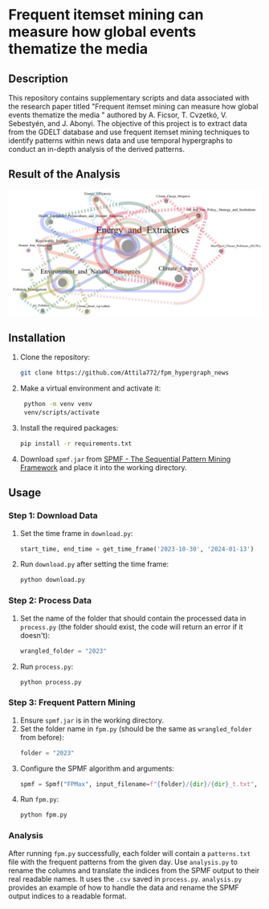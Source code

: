 # Frequent itemset mining can measure how global events thematize the media 

## Description
This repository contains supplementary scripts and data associated with the research paper titled "Frequent itemset mining can measure how global events thematize the media " authored by A. Ficsor, T. Cvzetkó, V. Sebestyén, and J. Abonyi. The objective of this project is to extract data from the GDELT database and use frequent itemset mining techniques to identify patterns within news data and use temporal hypergraphs to conduct an in-depth analysis of the derived patterns.

## Result of the Analysis

![Analysis result: 2022 vs 2023 Conference of the Parties topics as a temporal hypergraph](example.png)


## Installation
1. Clone the repository:
    ```sh
    git clone https://github.com/Attila772/fpm_hypergraph_news
    ```
2. Make a virtual environment and activate it:
   ```sh
    python -m venv venv
    venv/scripts/activate
    ```
3. Install the required packages:
    ```sh
    pip install -r requirements.txt
    ```
4. Download `spmf.jar` from [SPMF - The Sequential Pattern Mining Framework](https://www.philippe-fournier-viger.com/spmf/index.php?link=download.php) and place it into the working directory.

## Usage

### Step 1: Download Data
1. Set the time frame in `download.py`:
    ```python
    start_time, end_time = get_time_frame('2023-10-30', '2024-01-13')
    ```
2. Run `download.py` after setting the time frame:
    ```sh
    python download.py
    ```

### Step 2: Process Data
1. Set the name of the folder that should contain the processed data in `process.py` (the folder should exist, the code will return an error if it doesn't):
    ```python
    wrangled_folder = "2023"
    ```
2. Run `process.py`:
    ```sh
    python process.py
    ```

### Step 3: Frequent Pattern Mining
1. Ensure `spmf.jar` is in the working directory.
2. Set the folder name in `fpm.py` (should be the same as `wrangled_folder` from before):
    ```python
    folder = "2023"
    ```
3. Configure the SPMF algorithm and arguments:
    ```python
    spmf = Spmf("FPMax", input_filename=f"{folder}/{dir}/{dir}_t.txt", output_filename=f"{folder}/{dir}/patterns.txt", arguments=[0.01])
    ```
4. Run `fpm.py`:
    ```sh
    python fpm.py
    ```

### Analysis
After running `fpm.py` successfully, each folder will contain a `patterns.txt` file with the frequent patterns from the given day. Use `analysis.py` to rename the columns and translate the indices from the SPMF output to their real readable names. It uses the `.csv` saved in `process.py`. `analysis.py` provides an example of how to handle the data and rename the SPMF output indices to a readable format.
